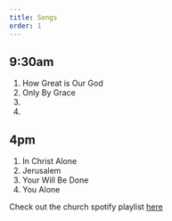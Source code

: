 ```yaml
---
title: Songs
order: 1
---
```


## 9:30am
1. How Great is Our God
2. Only By Grace
3. 
4. 

## 4pm
1. In Christ Alone
2. Jerusalem
3. Your Will Be Done
4. You Alone

Check out the church spotify playlist [here](https://open.spotify.com/playlist/3gh0ZKXkJBDbNEnZqJJDXj?si=0908aa3f87544643)
